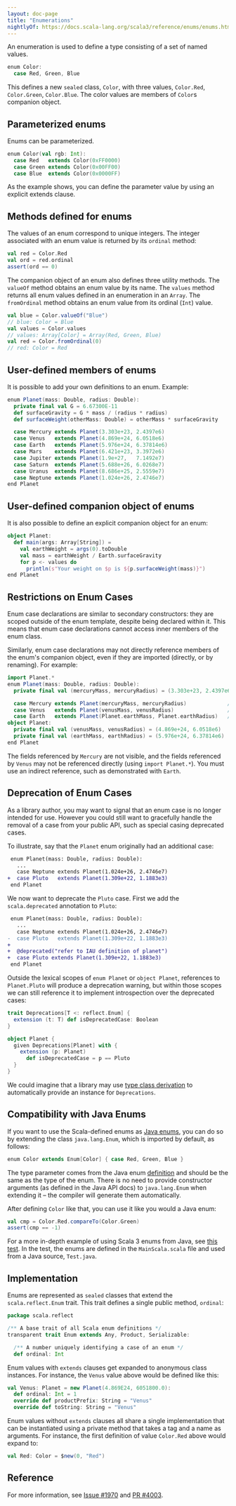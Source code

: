 ```yaml
---
layout: doc-page
title: "Enumerations"
nightlyOf: https://docs.scala-lang.org/scala3/reference/enums/enums.html
---
```


An enumeration is used to define a type consisting of a set of named values.

```scala
enum Color:
  case Red, Green, Blue
```

This defines a new `sealed` class, `Color`, with three values, `Color.Red`,
`Color.Green`, `Color.Blue`.  The color values are members of `Color`s
companion object.

## Parameterized enums

Enums can be parameterized.

```scala sc-name:color
enum Color(val rgb: Int):
  case Red   extends Color(0xFF0000)
  case Green extends Color(0x00FF00)
  case Blue  extends Color(0x0000FF)
```

As the example shows, you can define the parameter value by using an
explicit extends clause.

## Methods defined for enums

The values of an enum correspond to unique integers. The integer
associated with an enum value is returned by its `ordinal` method:

```scala sc-compile-with:color
val red = Color.Red
val ord = red.ordinal
assert(ord == 0)
```

The companion object of an enum also defines three utility methods.
The `valueOf` method obtains an enum value
by its name. The `values` method returns all enum values
defined in an enumeration in an `Array`. The `fromOrdinal`
method obtains an enum value from its ordinal (`Int`) value.

```scala sc-compile-with:color
val blue = Color.valueOf("Blue")
// blue: Color = Blue
val values = Color.values
// values: Array[Color] = Array(Red, Green, Blue)
val red = Color.fromOrdinal(0)
// red: Color = Red
```

## User-defined members of enums

It is possible to add your own definitions to an enum. Example:

```scala sc-name:planet
enum Planet(mass: Double, radius: Double):
  private final val G = 6.67300E-11
  def surfaceGravity = G * mass / (radius * radius)
  def surfaceWeight(otherMass: Double) = otherMass * surfaceGravity

  case Mercury extends Planet(3.303e+23, 2.4397e6)
  case Venus   extends Planet(4.869e+24, 6.0518e6)
  case Earth   extends Planet(5.976e+24, 6.37814e6)
  case Mars    extends Planet(6.421e+23, 3.3972e6)
  case Jupiter extends Planet(1.9e+27,   7.1492e7)
  case Saturn  extends Planet(5.688e+26, 6.0268e7)
  case Uranus  extends Planet(8.686e+25, 2.5559e7)
  case Neptune extends Planet(1.024e+26, 2.4746e7)
end Planet
```

## User-defined companion object of enums
It is also possible to define an explicit companion object for an enum:

```scala sc-compile-with:planet
object Planet:
  def main(args: Array[String]) =
    val earthWeight = args(0).toDouble
    val mass = earthWeight / Earth.surfaceGravity
    for p <- values do
      println(s"Your weight on $p is ${p.surfaceWeight(mass)}")
end Planet
```

## Restrictions on Enum Cases

Enum case declarations are similar to secondary constructors:
they are scoped outside of the enum template, despite being declared within it.
This means that enum case declarations cannot access inner members of the
enum class.

Similarly, enum case declarations may not directly reference members of the enum's companion object,
even if they are imported (directly, or by renaming). For example:

```scala sc:fail
import Planet.*
enum Planet(mass: Double, radius: Double):
  private final val (mercuryMass, mercuryRadius) = (3.303e+23, 2.4397e6)

  case Mercury extends Planet(mercuryMass, mercuryRadius)             // Not found
  case Venus   extends Planet(venusMass, venusRadius)                 // illegal reference
  case Earth   extends Planet(Planet.earthMass, Planet.earthRadius)   // ok
object Planet:
  private final val (venusMass, venusRadius) = (4.869e+24, 6.0518e6)
  private final val (earthMass, earthRadius) = (5.976e+24, 6.37814e6)
end Planet
```
The fields referenced by `Mercury` are not visible, and the fields referenced by `Venus` may not
be referenced directly (using `import Planet.*`). You must use an indirect reference,
such as demonstrated with `Earth`.

## Deprecation of Enum Cases

As a library author, you may want to signal that an enum case is no longer intended for use. However you could still want to gracefully handle the removal of a case from your public API, such as special casing deprecated cases.

To illustrate, say that the `Planet` enum originally had an additional case:

```diff
 enum Planet(mass: Double, radius: Double):
   ...
   case Neptune extends Planet(1.024e+26, 2.4746e7)
+  case Pluto   extends Planet(1.309e+22, 1.1883e3)
 end Planet
```

We now want to deprecate the `Pluto` case. First we add the `scala.deprecated` annotation to `Pluto`:

```diff
 enum Planet(mass: Double, radius: Double):
   ...
   case Neptune extends Planet(1.024e+26, 2.4746e7)
-  case Pluto   extends Planet(1.309e+22, 1.1883e3)
+
+  @deprecated("refer to IAU definition of planet")
+  case Pluto extends Planet(1.309e+22, 1.1883e3)
 end Planet
```

Outside the lexical scopes of `enum Planet` or `object Planet`, references to `Planet.Pluto` will produce a deprecation warning, but within those scopes we can still reference it to implement introspection over the deprecated cases:

```scala sc:nocompile
trait Deprecations[T <: reflect.Enum] {
  extension (t: T) def isDeprecatedCase: Boolean
}

object Planet {
  given Deprecations[Planet] with {
    extension (p: Planet)
      def isDeprecatedCase = p == Pluto
  }
}
```

We could imagine that a library may use [type class derivation](../contextual/derivation.md) to automatically provide an instance for `Deprecations`.

## Compatibility with Java Enums

If you want to use the Scala-defined enums as [Java enums](https://docs.oracle.com/javase/tutorial/java/javaOO/enum.html), you can do so by extending
the class `java.lang.Enum`, which is imported by default, as follows:

```scala sc-name:jcolor
enum Color extends Enum[Color] { case Red, Green, Blue }
```

The type parameter comes from the Java enum [definition](https://docs.oracle.com/javase/8/docs/api/index.html?java/lang/Enum.html) and should be the same as the type of the enum.
There is no need to provide constructor arguments (as defined in the Java API docs) to `java.lang.Enum` when extending it – the compiler will generate them automatically.

After defining `Color` like that, you can use it like you would a Java enum:

```scala sc-compile-with:jcolor
val cmp = Color.Red.compareTo(Color.Green)
assert(cmp == -1)
```

For a more in-depth example of using Scala 3 enums from Java, see [this test](https://github.com/lampepfl/dotty/tree/main/tests/run/enum-java). In the test, the enums are defined in the `MainScala.scala` file and used from a Java source, `Test.java`.

## Implementation

Enums are represented as `sealed` classes that extend the `scala.reflect.Enum` trait.
This trait defines a single public method, `ordinal`:

```scala sc:nocompile
package scala.reflect

/** A base trait of all Scala enum definitions */
transparent trait Enum extends Any, Product, Serializable:

  /** A number uniquely identifying a case of an enum */
  def ordinal: Int
```

Enum values with `extends` clauses get expanded to anonymous class instances.
For instance, the `Venus` value above would be defined like this:

```scala sc:nocompile
val Venus: Planet = new Planet(4.869E24, 6051800.0):
  def ordinal: Int = 1
  override def productPrefix: String = "Venus"
  override def toString: String = "Venus"
```

Enum values without `extends` clauses all share a single implementation
that can be instantiated using a private method that takes a tag and a name as arguments.
For instance, the first
definition of value `Color.Red` above would expand to:

```scala sc:nocompile
val Red: Color = $new(0, "Red")
```

## Reference

For more information, see [Issue #1970](https://github.com/lampepfl/dotty/issues/1970) and
[PR #4003](https://github.com/lampepfl/dotty/pull/4003).
